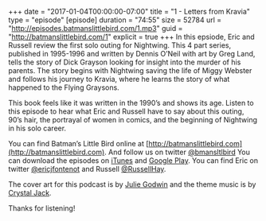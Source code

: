 +++
date = "2017-01-04T00:00:00-07:00"
title = "1 - Letters from Kravia"
type = "episode"
[episode]
  duration = "74:55"
  size = 52784
  url = "http://episodes.batmanslittlebird.com/1.mp3"
  guid = "http://batmanslittlebird.com/1"
  explicit = true
+++
In this epsiode, Eric and Russell review the first solo outing for Nightwing.
This 4 part series, published in 1995-1996 and written by Dennis O’Neil with art by
Greg Land, tells the story of Dick Grayson looking for insight into the murder of
his parents.  The story begins with Nightwing saving the life of Miggy Webster and
follows his journey to Kravia, where he learns the story of what happened to the
Flying Graysons.  

This book feels like it was written in the 1990’s and shows its age.  Listen to this
episode to hear what Eric and Russell have to say about this outing, 90’s hair, the
portrayal of women in comics, and the beginning of Nightwing in his solo career. 

You can find Batman’s Little Bird online at
[http://batmanslittlebird.com](http://batmanslittlebird.com). And follow us on
twitter [@bmansltlbird](http://twitter.com/bmansltlbird) You can download the
episodes on
[iTunes](https://itunes.apple.com/us/podcast/batmans-little-bird/id1173274296?mt=2)
and
[Google Play](https://goo.gl/app/playmusic?ibi=com.google.PlayMusic&isi=691797987&ius=googleplaymusic&link=https://play.google.com/music/m/Ic3gvtapomsajetb5vrw5wys32i?t%3DBatman%27s_Little_Bird).
You can find Eric on twitter [@ericjfontenot](http://twitter.com/ericjfontenot)
and Russell [@RussellHay](http://twitter.com/russellhay).

The cover art for this podcast is by
[Julie Godwin](http://www.jgodwindraws.com/) and the theme music is by
[Crystal Jack](http://soundcloud.com/crystaljack).

Thanks for listening!

